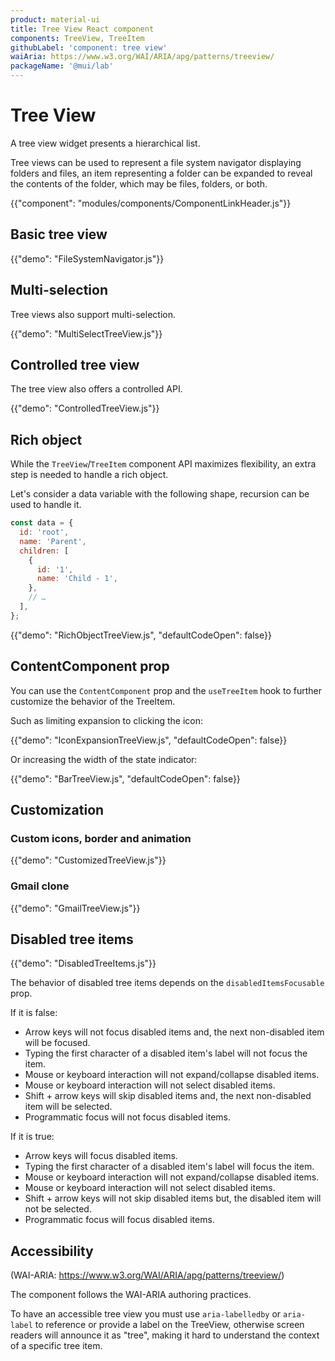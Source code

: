 ```yaml
---
product: material-ui
title: Tree View React component
components: TreeView, TreeItem
githubLabel: 'component: tree view'
waiAria: https://www.w3.org/WAI/ARIA/apg/patterns/treeview/
packageName: '@mui/lab'
---
```


# Tree View

<p class="description">A tree view widget presents a hierarchical list.</p>

Tree views can be used to represent a file system navigator displaying folders and files, an item representing a folder can be expanded to reveal the contents of the folder, which may be files, folders, or both.

{{"component": "modules/components/ComponentLinkHeader.js"}}

## Basic tree view

{{"demo": "FileSystemNavigator.js"}}

## Multi-selection

Tree views also support multi-selection.

{{"demo": "MultiSelectTreeView.js"}}

## Controlled tree view

The tree view also offers a controlled API.

{{"demo": "ControlledTreeView.js"}}

## Rich object

While the `TreeView`/`TreeItem` component API maximizes flexibility, an extra step is needed to handle a rich object.

Let's consider a data variable with the following shape, recursion can be used to handle it.

```js
const data = {
  id: 'root',
  name: 'Parent',
  children: [
    {
      id: '1',
      name: 'Child - 1',
    },
    // …
  ],
};
```

{{"demo": "RichObjectTreeView.js", "defaultCodeOpen": false}}

## ContentComponent prop

You can use the `ContentComponent` prop and the `useTreeItem` hook to further customize the behavior of the TreeItem.

Such as limiting expansion to clicking the icon:

{{"demo": "IconExpansionTreeView.js", "defaultCodeOpen": false}}

Or increasing the width of the state indicator:

{{"demo": "BarTreeView.js", "defaultCodeOpen": false}}

## Customization

### Custom icons, border and animation

{{"demo": "CustomizedTreeView.js"}}

### Gmail clone

{{"demo": "GmailTreeView.js"}}

## Disabled tree items

{{"demo": "DisabledTreeItems.js"}}

The behavior of disabled tree items depends on the `disabledItemsFocusable` prop.

If it is false:

- Arrow keys will not focus disabled items and, the next non-disabled item will be focused.
- Typing the first character of a disabled item's label will not focus the item.
- Mouse or keyboard interaction will not expand/collapse disabled items.
- Mouse or keyboard interaction will not select disabled items.
- Shift + arrow keys will skip disabled items and, the next non-disabled item will be selected.
- Programmatic focus will not focus disabled items.

If it is true:

- Arrow keys will focus disabled items.
- Typing the first character of a disabled item's label will focus the item.
- Mouse or keyboard interaction will not expand/collapse disabled items.
- Mouse or keyboard interaction will not select disabled items.
- Shift + arrow keys will not skip disabled items but, the disabled item will not be selected.
- Programmatic focus will focus disabled items.

## Accessibility

(WAI-ARIA: https://www.w3.org/WAI/ARIA/apg/patterns/treeview/)

The component follows the WAI-ARIA authoring practices.

To have an accessible tree view you must use `aria-labelledby` or `aria-label` to reference or provide a label on the TreeView, otherwise screen readers will announce it as "tree", making it hard to understand the context of a specific tree item.
